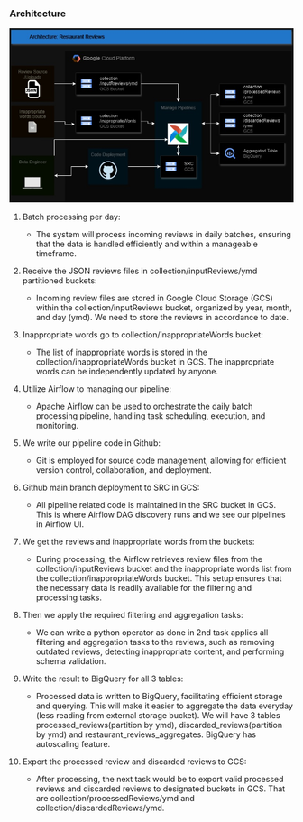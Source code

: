 ### Architecture

![ALt text](images/restaurant%20review%20architecture.jpg)


1. Batch processing per day:

    * The system will process incoming reviews in daily batches, ensuring that the data is handled efficiently and within a manageable timeframe. 

2. Receive the JSON reviews files in collection/inputReviews/ymd partitioned buckets:

    * Incoming review files are stored in Google Cloud Storage (GCS) within the collection/inputReviews bucket, organized by year, month, and day (ymd). We need to store the reviews in accordance to date.

3. Inappropriate words go to collection/inappropriateWords bucket:

    * The list of inappropriate words is stored in the collection/inappropriateWords bucket in GCS. The inappropriate words can be independently updated by anyone.

4. Utilize Airflow to managing our pipeline:

    * Apache Airflow can be used to orchestrate the daily batch processing pipeline, handling task scheduling, execution, and monitoring.

5. We write our pipeline code in Github:
    * Git is employed for source code management, allowing for efficient version control, collaboration, and deployment. 

6. Github main branch deployment to SRC in GCS:

    * All pipeline related code is maintained in the SRC bucket in GCS. This is where Airflow DAG discovery runs and we see our pipelines in Airflow UI.

7. We get the reviews and inappropriate words from the buckets:

    * During processing, the Airflow retrieves review files from the collection/inputReviews bucket and the inappropriate words list from the collection/inappropriateWords bucket. This setup ensures that the necessary data is readily available for the filtering and processing tasks.

8. Then we apply the required filtering and aggregation tasks:

    * We can write a python operator as done in 2nd task applies all filtering and aggregation tasks to the reviews, such as removing outdated reviews, detecting inappropriate content, and performing schema validation. 

9. Write the result to BigQuery for all 3 tables:

    * Processed data is written to BigQuery, facilitating efficient storage and querying. This will make it easier to aggregate the data everyday (less reading from external storage bucket). We will have 3 tables processed_reviews(partition by ymd), discarded_reviews(partition by ymd) and restaurant_reviews_aggregates. BigQuery has autoscaling feature.

10. Export the processed review and discarded reviews to GCS:

    * After processing, the next task would be to export valid processed reviews and discarded reviews to designated buckets in GCS. That are collection/processedReviews/ymd and collection/discardedReviews/ymd.